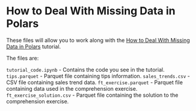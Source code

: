 # How to Deal With Missing Data in Polars

These files will allow you to work along with the [How to Deal With Missing Data in Polars](https://realpython.com/polars-missing-data/) tutorial.

The files are:

`tutorial_code.ipynb` - Contains the code you see in the tutorial.
`tips.parquet` - Parquet file containing tips information.
`sales_trends.csv` - CSV file containing sales trend data.
`ft_exercise.parquet` - Parquet file containing data used in the comprehension exercise.
`ft_exercise_solution.csv` - Parquet file containing the solution to the comprehension exercise.

